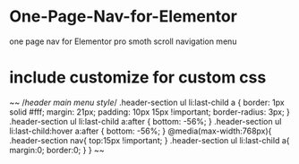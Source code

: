 # One-Page-Nav-for-Elementor
one page nav for Elementor pro smoth scroll navigation menu

# include customize for custom css
~~
/*header main menu style*/
.header-section ul li:last-child a {
    border: 1px solid #fff;
    margin: 21px;
    padding: 10px 15px !important;
    border-radius: 3px;
}
 .header-section ul li:last-child a:after {
    bottom: -56%;
}
.header-section ul li:last-child:hover a:after {
    bottom: -56%;
}
@media(max-width:768px){
	.header-section nav{
		top:15px !important; 
	}
	.header-section ul li:last-child a{
		margin:0;
		border:0;
	}
}
~~
